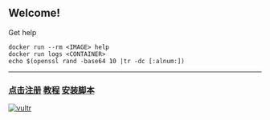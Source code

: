 ## Welcome!

Get help

    docker run --rm <IMAGE> help
    docker run logs <CONTAINER>
    echo $(openssl rand -base64 10 |tr -dc [:alnum:])

****

### [点击注册](https://vultr.grsm.io/vip)  [教程](https://github.com/haoel/haoel.github.io)  [安装脚本](https://github.com/hijkpw/scripts)
[![vultr](https://jiobxn.files.wordpress.com/2021/06/vultr.png)](https://vultr.grsm.io/vip)
